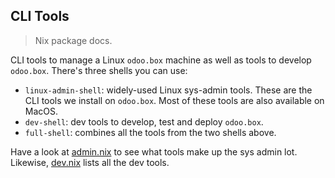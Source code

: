 CLI Tools
---------
> Nix package docs.

CLI tools to manage a Linux `odoo.box` machine as well as tools to
develop `odoo.box`. There's three shells you can use:

- `linux-admin-shell`: widely-used Linux sys-admin tools. These are
   the CLI tools we install on `odoo.box`. Most of these tools are
   also available on MacOS.
- `dev-shell`: dev tools to develop, test and deploy `odoo.box`.
- `full-shell`: combines all the tools from the two shells above.

Have a look at [admin.nix][admin] to see what tools make up the sys
admin lot. Likewise, [dev.nix][dev] lists all the dev tools.




[admin]: ./admin.nix
[dev]: ./dev.nix
